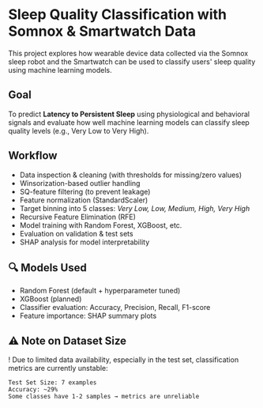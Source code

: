 # Sleep Quality Classification with Somnox & Smartwatch Data

This project explores how wearable device data collected via the Somnox sleep robot and the Smartwatch can be used to classify users' sleep quality using machine learning models.

## Goal

To predict **Latency to Persistent Sleep** using physiological and behavioral signals and evaluate how well machine learning models can classify sleep quality levels (e.g., Very Low to Very High).

##  Workflow

- Data inspection & cleaning (with thresholds for missing/zero values)
- Winsorization-based outlier handling
- SQ-feature filtering (to prevent leakage)
- Feature normalization (StandardScaler)
- Target binning into 5 classes: *Very Low, Low, Medium, High, Very High*
- Recursive Feature Elimination (RFE)
- Model training with Random Forest, XGBoost, etc.
- Evaluation on validation & test sets
- SHAP analysis for model interpretability

## 🔍 Models Used

- Random Forest (default + hyperparameter tuned)
- XGBoost (planned)
- Classifier evaluation: Accuracy, Precision, Recall, F1-score
- Feature importance: SHAP summary plots

## ⚠️ Note on Dataset Size

! Due to limited data availability, especially in the test set, classification metrics are currently unstable:

```text
Test Set Size: 7 examples  
Accuracy: ~29%  
Some classes have 1-2 samples → metrics are unreliable
